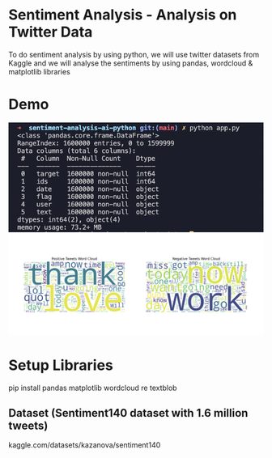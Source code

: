 # Sentiment Analysis - Analysis on Twitter Data
To do sentiment analysis by using python, we will use twitter datasets from Kaggle and we will analyse the sentiments by using pandas, wordcloud &amp; matplotlib libraries

# Demo
![let’s explore our dataset](./demo/explore.png)
![Visualise the Dataset](<./demo/wordcloud.png>)

# Setup Libraries
pip install pandas matplotlib wordcloud re textblob 

## Dataset (Sentiment140 dataset with 1.6 million tweets)
kaggle.com/datasets/kazanova/sentiment140